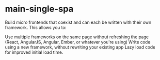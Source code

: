 # main-single-spa
Build micro frontends that coexist and can each be written with their own framework. This allows you to:

Use multiple frameworks on the same page without refreshing the page (React, AngularJS, Angular, Ember, or whatever you're using)
Write code using a new framework, without rewriting your existing app
Lazy load code for improved initial load time.
